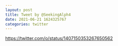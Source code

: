```yaml
--- 
layout: post 
title: Tweet by @SeekingAlph4 
date: 2021-06-21 1624325767 
categories: twitter 
--- 
```

https://twitter.com/o/status/1407150353267650562